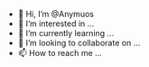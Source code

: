 - 👋 Hi, I’m @Anymuos
- 👀 I’m interested in ...
- 🌱 I’m currently learning ...
- 💞️ I’m looking to collaborate on ...
- 📫 How to reach me ...

<!---
Anymuos/Anymuos is a ✨ special ✨ repository because its `README.md` (this file) appears on your GitHub profile.
You can click the Preview link to take a look at your changes.
--->
